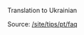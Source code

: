 Translation to Ukrainian

Source: [/site/tips/pt/faq](https://github.com/holyrics/i18n/tree/main/site/tips/pt/faq)